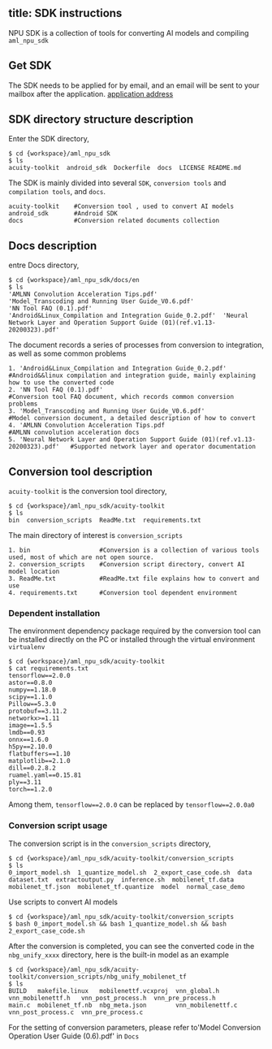 title: SDK instructions
---

NPU SDK is a collection of tools for converting AI models and compiling `aml_npu_sdk`

## Get SDK

The SDK needs to be applied for by email, and an email will be sent to your mailbox after the application. [application address](https://www.khadas.com/npu-toolkit-vim3)

## SDK directory structure description

Enter the SDK directory,

```shell
$ cd {workspace}/aml_npu_sdk
$ ls
acuity-toolkit  android_sdk  Dockerfile  docs  LICENSE README.md
```

The SDK is mainly divided into several `SDK`, `conversion tools` and `compilation tools`, and `docs`.

```
acuity-toolkit    #Conversion tool , used to convert AI models
android_sdk       #Android SDK 
docs              #Conversion related documents collection
```

## Docs description

entre Docs directory,

```shell
$ cd {workspace}/aml_npu_sdk/docs/en
$ ls
'AMLNN Convolution Acceleration Tips.pdf'                  'Model_Transcoding and Running User Guide_V0.6.pdf'                              'NN Tool FAQ (0.1).pdf'
'Android&Linux_Compilation and Integration Guide_0.2.pdf'  'Neural Network Layer and Operation Support Guide (01)(ref.v1.13-20200323).pdf'
```

The document records a series of processes from conversion to integration, as well as some common problems

```
1. 'Android&Linux_Compilation and Integration Guide_0.2.pdf'                         #Android&&linux compilation and integration guide, mainly explaining how to use the converted code
2. 'NN Tool FAQ (0.1).pdf'                                                           #Conversion tool FAQ document, which records common conversion problems
3. 'Model_Transcoding and Running User Guide_V0.6.pdf'                               #Model conversion document, a detailed description of how to convert
4. 'AMLNN Convolution Acceleration Tips.pdf                                          #AMLNN convolution acceleration docs
5. 'Neural Network Layer and Operation Support Guide (01)(ref.v1.13-20200323).pdf'   #Supported network layer and operator documentation
```

## Conversion tool description

`acuity-toolkit` is the conversion tool directory,

```shell
$ cd {workspace}/aml_npu_sdk/acuity-toolkit
$ ls
bin  conversion_scripts  ReadMe.txt  requirements.txt
```

The main directory of interest is `conversion_scripts`

```
1. bin                   #Conversion is a collection of various tools used, most of which are not open source.
2. conversion_scripts    #Conversion script directory, convert AI model location
3. ReadMe.txt            #ReadMe.txt file explains how to convert and use
4. requirements.txt      #Conversion tool dependent environment
```

### Dependent installation

The environment dependency package required by the conversion tool can be installed directly on the PC or installed through the virtual environment `virtualenv`

```shell
$ cd {workspace}/aml_npu_sdk/acuity-toolkit
$ cat requirements.txt
tensorflow==2.0.0
astor==0.8.0
numpy==1.18.0
scipy==1.1.0
Pillow==5.3.0
protobuf==3.11.2
networkx>=1.11
image==1.5.5
lmdb==0.93
onnx==1.6.0
h5py==2.10.0
flatbuffers==1.10
matplotlib==2.1.0
dill==0.2.8.2
ruamel.yaml==0.15.81
ply==3.11
torch==1.2.0
```

Among them, `tensorflow==2.0.0` can be replaced by `tensorflow==2.0.0a0`

### Conversion script usage

The conversion script is in the `conversion_scripts` directory,

```shell
$ cd {workspace}/aml_npu_sdk/acuity-toolkit/conversion_scripts
$ ls
0_import_model.sh  1_quantize_model.sh  2_export_case_code.sh  data  dataset.txt  extractoutput.py  inference.sh  mobilenet_tf.data  mobilenet_tf.json  mobilenet_tf.quantize  model  normal_case_demo
```

Use scripts to convert AI models

```shell
$ cd {workspace}/aml_npu_sdk/acuity-toolkit/conversion_scripts
$ bash 0_import_model.sh && bash 1_quantize_model.sh && bash 2_export_case_code.sh 
```

After the conversion is completed, you can see the converted code in the `nbg_unify_xxxx` directory, here is the built-in model as an example

```shell
$ cd {workspace}/aml_npu_sdk/acuity-toolkit/conversion_scripts/nbg_unify_mobilenet_tf
$ ls
BUILD   makefile.linux   mobilenettf.vcxproj  vnn_global.h       vnn_mobilenettf.h   vnn_post_process.h  vnn_pre_process.h
main.c  mobilenet_tf.nb  nbg_meta.json        vnn_mobilenettf.c  vnn_post_process.c  vnn_pre_process.c
```

For the setting of conversion parameters, please refer to'Model Conversion Operation User Guide (0.6).pdf' in `Docs`



